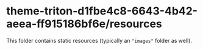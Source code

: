 # theme-triton-d1fbe4c8-6643-4b42-aeea-ff915186bf6e/resources

This folder contains static resources (typically an `"images"` folder as well).
